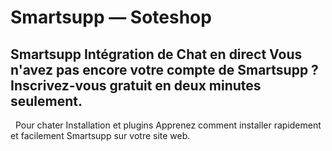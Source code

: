 # Smartsupp — Soteshop
## Smartsupp Intégration de Chat en direct Vous n'avez pas encore votre compte de Smartsupp ? Inscrivez-vous gratuit en deux minutes seulement.
  Pour chater 
Installation et plugins 
Apprenez comment installer rapidement et facilement Smartsupp sur votre site web.

